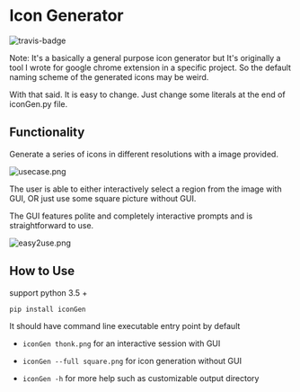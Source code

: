 # Icon Generator
![travis-badge](https://travis-ci.org/Madoshakalaka/icon-generator.svg?branch=master)

Note: It's a basically a general purpose icon generator but
It's originally a tool I wrote for google chrome extension in a specific project.
So the default naming scheme of the generated icons may be weird. 

With that said. It is easy to change. Just change some literals at the end of iconGen.py file.

## Functionality
Generate a series of icons in different resolutions with a image provided.

![usecase.png](https://raw.githubusercontent.com/Madoshakalaka/iconGen/master/iconGen/readme_assets/usecase.png)

The user is able to either interactively select a region from the image with GUI, OR just use some square picture without GUI.

The GUI features polite and completely interactive prompts and is straightforward to use.

![easy2use.png](https://raw.githubusercontent.com/Madoshakalaka/iconGen/master/iconGen/readme_assets/easy2use.png)

## How to Use

support python 3.5 +

`pip install iconGen`

It should have command line executable entry point by default

- `iconGen thonk.png` for an interactive session with GUI

- `iconGen --full square.png` for icon generation without GUI

- `iconGen -h` for more help such as customizable output directory